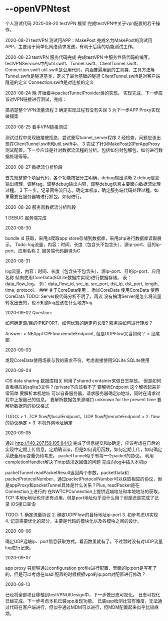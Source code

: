 # --openVPNtest
个人测试代码
2020-08-20 testVPN 框架 完成testVPN中关于vpn配置的若干操作。

2020-08-21 testVPN 测试用APP：MakePost 完成名为MakePost的测试用APP，主要用于简单化网络请求发送，有利于后续的功能测试工作。

2020-08-23 testVPN 服务代码完成 完成testVPN 中服务性质代码的编写。 testVPNServices中的util.swift、Tunnel.swift、ClientTunnel.swift、Connection.swift util.swift是公用代码，内涵普遍用到的工具类、工具方法等 Tunnel.swfit是隧道基类，定义了最为基础的隧道 ClientTunnel.swift是对客户端隧道的定义 Connection.swift是对连接的定义

2020-08-24 晚 开始着手packetTunnelProvider类的实现。 实现完成，下一步应该对VPN链接进行测试，完成：

搞清楚整个VPN流量流程 2 确定实现过程有没有失误 3 为下一步APP Proxy实现做铺垫

2020-08-25 着手VPN链接测试

测试过程中发现链接被拒绝，尝试重写tunnel_server程序 2 经检查，问题应该出现在ClientTunnel.swift和util.swift中。 3 完成了针对MakePost的PerAppProxy测试配置，下一步应该是针对数据流流程的分析。包括如何封包解包，如何进行数据处理等等。

2020-08-27 数据流分析阶段

首先规整整个项目代码，各个功能按钮分工明确，debug输出清晰 2 debug信息输出梳理，调整tag，调整debug输出内容，调整debug信息主要面向数据流处理过程。 3 下一步，记录网络流日志。确定本机ip，确定服务端代码处理过程。如果需要在服务器端进行抓包，如何进行。

2020-08-28 服务器数据流分析阶段

1 DEBUG 服务端完成

2020-08-30

bundle id 获取，采用js爬取app store存储到数据库，采用php进行数据库读取展示。 Todo: log流量，内容：时间、长度（包含头不包含头）、源ip-port、目的ip-port、应用名称 2. 服务端代码翻译为C

2020-08-31

log流量，内容：时间、长度（包含头不包含头）、源ip-port、目的ip-port、应用名称 倾向使用CoreData(SQLite数据库实现)进行数据存储。 表：data_flow_log。 列：data_flow_id, src_ip, src_port, dst_ip, dst_port, length, time, protocol。 ### 关于CoreData使用： 添加CoreData 使用CoreData 使用CoreData TODO: Server段代码分析不明了，再议 没有搞清Server是怎么将流量转发出去的，也不知道log应该在什么地方log

2020-09-02 Question:

如何确定源/目的IP和PORT，如何优雅的确定包长度? 服务端如何进行转发？

Answer: > NEAppTCPFlow.remoteEndpoint, 但是UDPFlow又当如何？ > 见尾部

2020-09-03

发现CoreData使用场景与我的需求不符，考虑直接使用SQLite SQLite使用

2020-09-04

iOS data sharing 数据库相关 利用了shared container来做日志存放。 但是如何查看相应的sqlite3文件？/private下应该看不了 要解析Endpoint 这个解析起来非常简单 要解析本机地址 可以自备服务器，请求服务器确定ip地址，同时在请求过程中上报自己的信息。 要解析数据包来源端口 unknown for the present time 要解析数据包的协议格式

TODO: > 1. TCP flow的localEndpoint，UDP flow的remoteEndpoint > 2. flow 的协议确定 > 3. 本机外网地址确定

2020-09-05

通过 http://140.207.159.105:8443 完成了信息提交和ip确定，应该考虑在日后的实现中定期上传信息，定期确认ip，但是如何调用函数，如何定期上传，如何确定系统全局ip变量仍待考虑。 packetTunnel似乎有每一个packet的协议。 利用completionHandler解决了http请求返回值的问题 完成向log中插入本机ip

packetTunnel readPacketResult返回两个参数，packetData和packetProtocolNumber，通过packetProtocolNumber可以获取相应的协议，但是appProxy和packetTunnel具体是什么关系？Plus, readPacket是在Connection上进行的 在NWTCPConnection上提供远端地址和本地地址的获取。 TCP 本地ip地址也许还有点用，但是port地址似乎没什么用？但是还是完成了记录 iOS接口查询

TODO: 1. 确定流量协议 2. 确定UDPFlow的目标地址ip-port 3. 初步考虑UI实现 4. 记录需要优化的部分，主要是代码的模块化以及各模块之间的设计。

2020-09-06

确定UDP远端ip、port信息获取方式。看函数里就有了。不过暂时没有对UDP流量log进行记录。

2020-09-07

app proxy 只能够通过configuration profile进行配置，里面的ip:port是写死了的，但是可以考虑在load 配置的时候根据vpn的ip:port对配置进行修改？

2020-09-13

已经将全部项目移植到testVPNUIDesign中，下一步做日志可视化。 日志可视化已经完成，下一步考虑本机已装app发现功能。 已装app检测比较有难度，无法通过代码在客户端进行，但似乎通过MDM可以进行，但MDM配置起来似乎比较麻烦。

